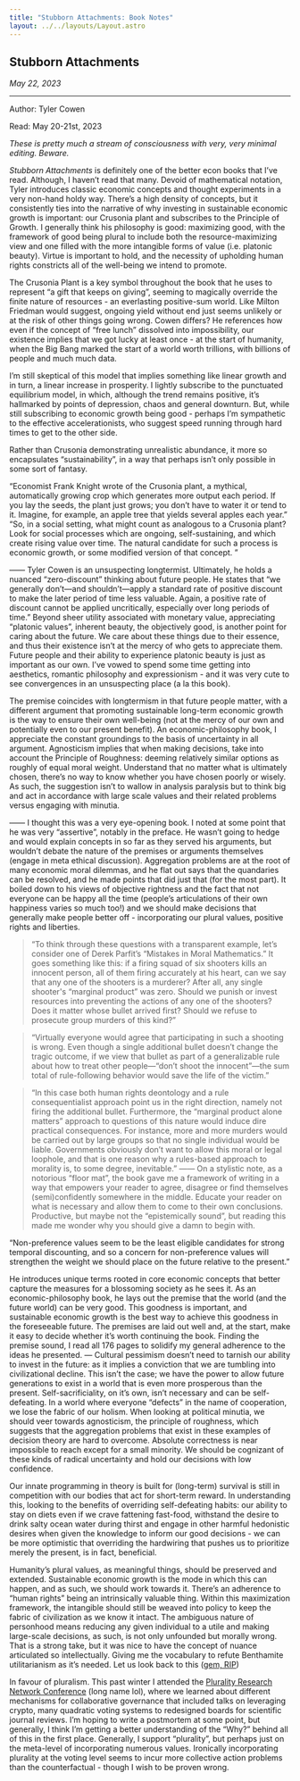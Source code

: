 ```yaml
---
title: "Stubborn Attachments: Book Notes"
layout: ../../layouts/Layout.astro
---
```


<h2> Stubborn Attachments</h2>
<p><i>May 22, 2023</i></p>

---
<p> Author: Tyler Cowen </p>

<p> Read: May 20-21st, 2023 </p>

*These is pretty much a stream of consciousness with very, very minimal editing. Beware.*

*Stubborn Attachments* is definitely one of the better econ books that I’ve read. Although, I haven’t read that many. Devoid of mathematical notation, Tyler introduces classic economic concepts and thought experiments in a very non-hand holdy way. There’s a high density of concepts, but it consistently ties into the narrative of why investing in sustainable economic growth is important: our Crusonia plant and subscribes to the Principle of Growth. I generally think his philosophy is good: maximizing good, with the framework of good being plural to include both the resource-maximizing view and one filled with the more intangible forms of value (i.e. platonic beauty). Virtue is important to hold, and the necessity of upholding human rights constricts all of the well-being we intend to promote.

The Crusonia Plant is a key symbol throughout the book that he uses to represent “a gift that keeps on giving”, seeming to magically override the finite nature of resources - an everlasting positive-sum world. Like Milton Friedman would suggest, ongoing yield without end just seems unlikely or at the risk of other things going wrong. Cowen differs? He references how even if the concept of “free lunch” dissolved into impossibility, our existence implies that we got lucky at least once - at the start of humanity, when the Big Bang marked the start of a world worth trillions, with billions of people and much much data.

I’m still skeptical of this model that implies something like linear growth and in turn, a linear increase in prosperity. I lightly subscribe to the punctuated equilibrium model, in which, although the trend remains positive, it’s hallmarked by points of depression, chaos and general downturn. But, while still subscribing to economic growth being good - perhaps I’m sympathetic to the effective accelerationists, who suggest speed running through hard times to get to the other side.

Rather than Crusonia demonstrating unrealistic abundance, it more so encapsulates “sustainability”, in a way that perhaps isn’t only possible in some sort of fantasy.

“Economist Frank Knight wrote of the Crusonia plant, a mythical, automatically growing crop which generates more output each period. If you lay the seeds, the plant just grows; you don’t have to water it or tend to it. Imagine, for example, an apple tree that yields several apples each year.”
“So, in a social setting, what might count as analogous to a Crusonia plant? Look for social processes which are ongoing, self-sustaining, and which create rising value over time. The natural candidate for such a process is economic growth, or some modified version of that concept. ”

——
Tyler Cowen is an unsuspecting longtermist. Ultimately, he holds a nuanced “zero-discount” thinking about future people. He states that “we generally don’t—and shouldn’t—apply a standard rate of positive discount to make the later period of time less valuable. Again, a positive rate of discount cannot be applied uncritically, especially over long periods of time.” Beyond sheer utility associated with monetary value, appreciating “platonic values”, inherent beauty, the objectively good, is another point for caring about the future. We care about these things due to their essence, and thus their existence isn’t at the mercy of who gets to appreciate them. Future people and their ability to experience platonic beauty is just as important as our own. I’ve vowed to spend some time getting into aesthetics, romantic philosophy and expressionism - and it was very cute to see convergences in an unsuspecting place (a la this book).

The premise coincides with longtermism in that future people matter, with a different argument that promoting sustainable long-term economic growth is the way to ensure their own well-being (not at the mercy of our own and potentially even to our present benefit). An economic-philosophy book, I appreciate the constant groundings to the basis of uncertainty in all argument. Agnosticism implies that when making decisions, take into account the Principle of Roughness: deeming relatively similar options as roughly of equal moral weight. Understand that no matter what is ultimately chosen, there’s no way to know whether you have chosen poorly or wisely. As such, the suggestion isn’t to wallow in analysis paralysis but to think big and act in accordance with large scale values and their related problems versus engaging with minutia.

——
I thought this was a very eye-opening book. I noted at some point that he was very “assertive”, notably in the preface. He wasn’t going to hedge and would explain concepts in so far as they served his arguments, but wouldn’t debate the nature of the premises or arguments themselves (engage in meta ethical discussion). Aggregation problems are at the root of many economic moral dilemmas, and he flat out says that the quandaries can be resolved, and he made points that did just that (for the most part). It boiled down to his views of objective rightness and the fact that not everyone can be happy all the time (people’s articulations of their own happiness varies so much too!) and we should make decisions that generally make people better off - incorporating our plural values, positive rights and liberties.

> “To think through these questions with a transparent example, let’s consider one of Derek Parfit’s “Mistakes in Moral Mathematics.” It goes something like this: if a firing squad of six shooters kills an innocent person, all of them firing accurately at his heart, can we say that any one of the shooters is a murderer? After all, any single shooter's “marginal product” was zero. Should we punish or invest resources into preventing the actions of any one of the shooters? Does it matter whose bullet arrived first? Should we refuse to prosecute group murders of this kind?”

> “Virtually everyone would agree that participating in such a shooting is wrong. Even though a single additional bullet doesn’t change the tragic outcome, if we view that bullet as part of a generalizable rule about how to treat other people—“don’t shoot the innocent”—the sum total of rule-following behavior would save the life of the victim.”

> “In this case both human rights deontology and a rule consequentialist approach point us in the right direction, namely not firing the additional bullet. Furthermore, the “marginal product alone matters” approach to questions of this nature would induce dire practical consequences. For instance, more and more murders would be carried out by large groups so that no single individual would be liable. Governments obviously don’t want to allow this moral or legal loophole, and that is one reason why a rules-based approach to morality is, to some degree, inevitable.”
——
On a stylistic note, as a notorious “floor mat”, the book gave me a framework of writing in a way that empowers your reader to agree, disagree or find themselves (semi)confidently somewhere in the middle. Educate your reader on what is necessary and allow them to come to their own conclusions. Productive, but maybe not the “epistemically sound”, but reading this made me wonder why you should give a damn to begin with.

“Non-preference values seem to be the least eligible candidates for strong temporal discounting, and so a concern for non-preference values will strengthen the weight we should place on the future relative to the present.”

He introduces unique terms rooted in core economic concepts that better capture the measures for a blossoming society as he sees it. As an economic-philosophy book, he lays out the premise that the world (and the future world) can be very good. This goodness is important, and sustainable economic growth is the best way to achieve this goodness in the foreseeable future. The premises are laid out well and, at the start, make it easy to decide whether it’s worth continuing the book. Finding the premise sound, I read all 176 pages to solidify my general adherence to the ideas he presented.
—
Cultural pessimism doesn’t need to tarnish our ability to invest in the future: as it implies a conviction that we are tumbling into civilizational decline. This isn’t the case; we have the power to allow future generations to exist in a world that is even more prosperous than the present. Self-sacrificiality, on it’s own, isn’t necessary and can be self-defeating. In a world where everyone “defects” in the name of cooperation, we lose the fabric of our holism.
When looking at political minutia, we should veer towards agnosticism, the principle of roughness, which suggests that the aggregation problems that exist in these examples of decision theory are hard to overcome. Absolute correctness is near impossible to reach except for a small minority. We should be cognizant of these kinds of radical uncertainty and hold our decisions with low confidence.

Our innate programming in theory is built for (long-term) survival is still in competition with our bodies that act for short-term reward. In understanding this, looking to the benefits of overriding self-defeating habits: our ability to stay on diets even if we crave fattening fast-food, withstand the desire to drink salty ocean water during thirst and engage in other harmful hedonistic desires when given the knowledge to inform our good decisions - we can be more optimistic that overriding the hardwiring that pushes us to prioritize merely the present, is in fact, beneficial.

Humanity’s plural values, as meaningful things, should be preserved and extended. Sustainable economic growth is the mode in which this can happen, and as such, we should work towards it.
There’s an adherence to “human rights” being an intrinsically valuable thing. Within this maximization framework, the intangible should still be weaved into policy to keep the fabric of civilization as we know it intact. The ambiguous nature of personhood means reducing any given individual to a utile and making large-scale decisions, as such, is not only unfounded but morally wrong. That is a strong take, but it was nice to have the concept of nuance articulated so intellectually. Giving me the vocabulary to refute Benthamite utilitarianism as it’s needed. Let us look back to this ([gem, RIP](https://conversationswithtyler.com/episodes/sam-bankman-fried/))

In favour of pluralism. This past winter I attended the [Plurality Research Network Conference](https://plurality.institute/) (long name lol), where we learned about different mechanisms for collaborative governance that included talks on leveraging crypto, many quadratic voting systems to redesigned boards for scientific journal reviews. I’m hoping to write a postmortem at some point, but generally, I think I’m getting a better understanding of the “Why?” behind all of this in the first place. Generally, I support “plurality”, but perhaps just on the meta-level of incorporating numerous values. Ironically incorporating plurality at the voting level seems to incur more collective action problems than the counterfactual - though I wish to be proven wrong.